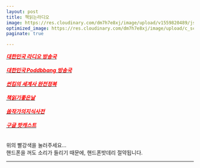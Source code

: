 ```yaml
---
layout: post
title: 책읽는라디오
image: https://res.cloudinary.com/dm7h7e8xj/image/upload/v1559820489/js-code_n83m7a.jpg
optimized_image: https://res.cloudinary.com/dm7h7e8xj/image/upload/c_scale,w_380/v1559820489/js-code_n83m7a.jpg
paginate: true

---
```


 [<span style="color:red">***대한민국 라디오 방송국***</span>](https://www.radio-korea.com/)<br> <br> 
 [<span style="color:red">***대한민국 Poddbbang 방송국***</span>](https://www.podbbang.com/channel-categories)<br> <br> 
 [<span style="color:red">***썬킴의 세계사 완전정복***</span>](https://art19.com/shows/worldhistory)<br> <br> 
 [<span style="color:red">***책읽기좋은날***</span>](https://art19.com/shows/readinggoodday)<br> <br> 
 [<span style="color:red">***쏨작가의지식사전***</span>](https://www.youtube.com/c/%EC%8F%A8%EC%9E%91%EA%B0%80%EC%9D%98%EC%A7%80%EC%8B%9D%EC%82%AC%EC%A0%84)<br> <br>
 [<span style="color:red">***구글 팟캐스트***</span>](https://podcasts.google.com/?hl=ko)<br> <br> 
<br>
위의 빨강색을 눌러주세요...<br>
핸드폰을 꺼도 소리가 들리기 때문에, 핸드폰밧데리 절약됩니다.<br>

---
